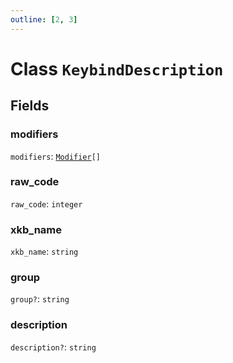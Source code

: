 ```yaml
---
outline: [2, 3]
---
```


# Class `KeybindDescription`




## Fields

### modifiers

`modifiers`: <code><a href="/lua-reference/enums/Modifier">Modifier</a>[]</code>



### raw_code

`raw_code`: <code>integer</code>



### xkb_name

`xkb_name`: <code>string</code>



### group <Badge type="danger" text="nullable" />

`group?`: <code>string</code>



### description <Badge type="danger" text="nullable" />

`description?`: <code>string</code>




